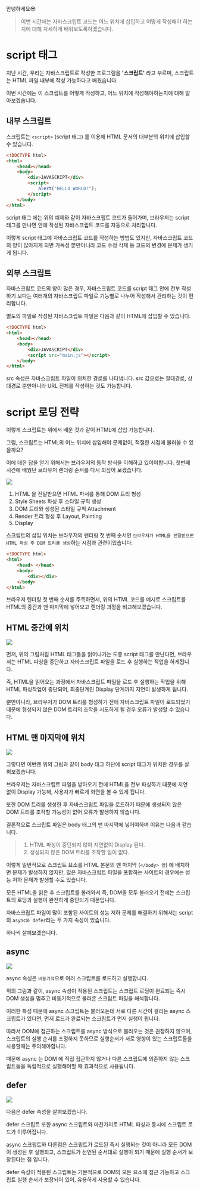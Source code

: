 안녕하세요😎

> 이번 시간에는 자바스크립트 코드는 어느 위치에 삽입하고 어떻게 작성해야 하는지에 대해 자세하게 배워보도록하겠습니다.

# script 태그

지난 시간, 우리는 자바스크립트로 작성한 프로그램을 **'스크립트'** 라고 부르며,
스크립트는 HTML 파일 내부에 작성 가능하다고 배웠습니다.

이번 시간에는 이 스크립트를 어떻게 작성하고, 어느 위치에 작성해야하는지에 대해 알아보겠습니다.

## 내부 스크립트

스크립트는 `<script>` (script 태그) 를 이용해 HTML 문서의 대부분의 위치에 삽입할 수 있습니다.

```html
<!DOCTYPE html>
<html>
    <head></head>
    <body>
        <div>JAVASCRIPT</div>
        <script>
            alert("HELLO WORLD!");
        </script>
    </body>
</html>
```

script 태그 에는 위의 예제와 같이 자바스크립트 코드가 들어가며, 브라우저는 script 태그를 만나면 안에 작성된 자바스크립트 코드를 자동으로 처리합니다.

이렇게 script 태그에 자바스크립트 코드를 작성하는 방법도 있지만, 자바스크립트 코드의 양이 많아지게 되면 가독성 뿐만아니라 코드 수정 삭제 등 코드의 변경에 문제가 생기게 됩니다.

## 외부 스크립트

자바스크립트 코드의 양이 많은 경우, 자바스크립트 코드를 script 태그 안에 전부 작성하기 보다는 여러개의 자바스크립트 파일로 기능별로 나누어 작성해서 관리하는 것이 편리합니다.

별도의 파일로 작성된 자바스크립트 파일은 다음과 같이 HTML에 삽입할 수 있습니다.

```html
<!DOCTYPE html>
<html>
    <head></head>
    <body>
        <div>JAVASCRIPT</div>
        <script src="main.js"></script>
    </body>
</html>
```

src 속성은 자바스크립트 파일이 위치한 경로를 나타냅니다.
src 값으로는 절대경로, 상대경로 뿐만아니라 URL 전체를 작성하는 것도 가능합니다.

# script 로딩 전략

이렇게 스크립트는 위에서 배운 것과 같이 HTML에 삽입 가능합니다.

그럼, 스크립트는 HTML의 어느 위치에 삽입해야 문제없이, 적절한 시점에 불러올 수 있을까요?

이에 대한 답을 얻기 위해서는 브라우저의 동작 방식을 이해하고 있어야합니다.
첫번째 시간에 배웠던 브라우저 렌더링 순서를 다시 되짚어 보겠습니다.

![](https://velog.velcdn.com/images/hbin12212/post/a73ac6da-66ce-4156-924f-f8b798943ccf/image.png)

1. HTML 을 전달받으면 HTML 파서를 통해 DOM 트리 형성
2. Style Sheets 파싱 후 스타일 규칙 생성
3. DOM 트리와 생성된 스타일 규칙 Attachment
4. Render 트리 형성 후 Layout, Painting
5. Display

스크립트의 삽입 위치는 브라우저의 렌더링 첫 번째 순서인 `브라우저가 HTML을 전달받으면 HTML 파싱 후 DOM 트리를 생성`하는 시점과 관련이있습니다.

```html
<!DOCTYPE html>
<html>
    <head> </head>
    <body>
        <div></div>
    </body>
</html>
```

브라우저 렌더링 첫 번째 순서를 주목하면서, 위의 HTML 코드를 예시로 스크립트를 HTML의 중간과 맨 마지막에 넣어보고 렌더링 과정을 비교해보겠습니다.

## HTML 중간에 위치

![](https://velog.velcdn.com/images/hbin12212/post/acc6e3d4-e896-4429-8483-e8dd3b51c5d6/image.jpg)

먼저, 위의 그림처럼 HTML 태그들을 읽어나가는 도중 script 태그를 만난다면,
브라우저는 HTML 파싱을 중단하고 자바스크립트 파일을 로드 후 실행하는 작업을 하게됩니다.

즉, HTML을 읽어오는 과정에서 자바스크립트 파일을 로드 후 실행하는 작업을 위해 HTML 파싱작업이 중단되어,
최종단계인 Display 단계까지 지연이 발생하게 됩니다.

뿐만아니라, 브라우저가 DOM 트리를 형성하기 전에 자바스크립트 파일이 로드되었기 때문에
형성되지 않은 DOM 트리의 조작을 시도하게 될 경우 오류가 발생할 수 있습니다.

## HTML 맨 마지막에 위치

![](https://velog.velcdn.com/images/hbin12212/post/898d0aa4-f01a-441a-b172-f92546d36c7b/image.jpg)

그렇다면 이번엔 위의 그림과 같이 body 태그 하단에 script 태그가 위치한 경우를 살펴보겠습니다.

브라우저는 자바스크립트 파일을 받아오기 전에 HTML을 전부 파싱하기 때문에 지연 없이 Display 가능해, 사용자가 빠르게 화면을 볼 수 있게 됩니다.

또한 DOM 트리를 생성한 후 자바스크립트 파일을 로드하기 때문에 생성되지 않은 DOM 트리를 조작할 가능성이 없어 오류가 발생하지 않습니다.

결론적으로 스크립트 파일은 body 태그의 맨 마지막에 넣어야하며 이유는 다음과 같습니다.

> 1. HTML 파싱이 중단되지 않아 지연없이 Display 된다.
> 2. 생성되지 않은 DOM 트리를 조작할 일이 없다.

이렇게 일반적으로 스크립트 요소를 HTML 본문의 맨 마지막 (`</body> 앞`) 에 배치하면 문제가 발생하지 않지만,
많은 자바스크립트 파일을 포함하는 사이트의 경우에는 성능 저하 문제가 발생할 수도 있습니다.

모든 HTML을 읽은 후 스크립트를 불러와서 즉, DOM을 모두 불러오기 전에는 스크립트의 로딩과 실행이 완전하게 중단되기 때문입니다.

자바스크립트 파일이 많이 포함된 사이트의 성능 저하 문제를 해결하기 위해서는 script의 `async와 defer`라는 두 가지 속성이 있습니다.

하나씩 살펴보겠습니다.

## async

![](https://velog.velcdn.com/images/hbin12212/post/9f4ecaf3-a87a-4521-9699-e3a44db191eb/image.jpg)

async 속성은 `비동기적`으로 여러 스크립트를 로드하고 실행합니다.

위의 그림과 같이, async 속성이 적용된 스크립트는 스크립트 로딩이 완료되는 즉시 DOM 생성을 멈추고 비동기적으로 불러온 스크립트 파일을 해석합니다.

이러한 특성 때문에 async 스크립트는 불러오는데 서로 다른 시간이 걸리는 async 스크립트가 있다면, 먼저 로드가 완료되는 스크립트가 먼저 실행이 됩니다.

따라서 DOM에 접근하는 스크립트를 async 방식으로 불러오는 것은 권장하지 않으며, 스크립트의 실행 순서를 조정하지 못하므로 실행순서가 서로 영향이 있는 스크립트들을 사용할때는 주의해야합니다.

때문에 async 는 DOM 에 직접 접근하지 않거나 다른 스크립트에 의존하지 않는 스크립트들을 독립적으로 실행해야할 때 효과적으로 사용됩니다.

## defer

![](https://velog.velcdn.com/images/hbin12212/post/488e8af1-af53-4455-bd96-ff105096f36d/image.jpg)

다음은 defer 속성을 살펴보겠습니다.

defer 스크립트 또한 async 스크립트와 마찬가지로 HTML 파싱과 동시에 스크립트 로드가 이루어집니다.

async 스크립트와 다른점은 스크립트가 로드된 즉시 실행되는 것이 아니라 모든 DOM 이 생성된 후 실행되고,
스크립트가 선언된 순서대로 실행이 되기 때문에 실행 순서가 보장된다는 점 입니다.

defer 속성이 적용된 스크립트는 기본적으로 DOM의 모든 요소에 접근 가능하고 스크립트 실행 순서가 보장되어 있어, 유용하게 사용할 수 있습니다.
